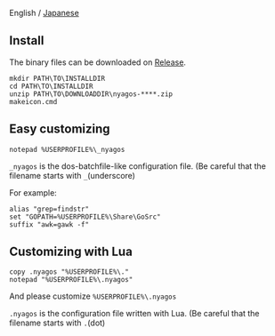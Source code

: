 English / [Japanese](./01-Install_ja.md)

## Install

The binary files can be downloaded on [Release](https://github.com/zetamatta/nyagos/releases).

    mkdir PATH\TO\INSTALLDIR
    cd PATH\TO\INSTALLDIR
    unzip PATH\TO\DOWNLOADDIR\nyagos-****.zip
    makeicon.cmd

## Easy customizing

    notepad %USERPROFILE%\_nyagos

`_nyagos` is the dos-batchfile-like configuration file.
(Be careful that the filename starts with `_`(underscore)

For example:

    alias "grep=findstr"
    set "GOPATH=%USERPROFILE%\Share\GoSrc"
    suffix "awk=gawk -f"


## Customizing with Lua

    copy .nyagos "%USERPROFILE%\."
    notepad "%USERPROFILE%\.nyagos"

And please customize `%USERPROFILE%\.nyagos`

`.nyagos` is the configuration file written with Lua.
(Be careful that the filename starts with `.`(dot)
